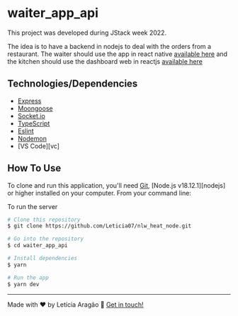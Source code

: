 # waiter_app_api
This project was developed during JStack week 2022.

The idea is to have a backend in nodejs to deal with the orders from a restaurant. The waiter should use the app in react native [available here](https://github.com/Leticia07/waiter_app) and the kitchen should use the dashboard web in reactjs [available here](https://github.com/Leticia07/waiter_app_fe)

## Technologies/Dependencies
- [Express](https://expressjs.com/)
- [Moongoose](https://mongoosejs.com/docs/)
- [Socket.io](https://socket.io/)
- [TypeScript](https://www.typescriptlang.org/)
- [Eslint](https://eslint.org/)
- [Nodemon](https://nodemon.io/)
- [VS Code][vc]

## How To Use

To clone and run this application, you'll need [Git](https://git-scm.com), [Node.js v18.12.1][nodejs] or higher installed on your computer. From your command line:

To run the server

```bash
# Clone this repository
$ git clone https://github.com/Leticia07/nlw_heat_node.git

# Go into the repository
$ cd waiter_app_api

# Install dependencies
$ yarn

# Run the app
$ yarn dev
```

---
Made with ♥ by Letícia Aragão :wave: [Get in touch!](https://www.linkedin.com/in/leticiaaragao/)